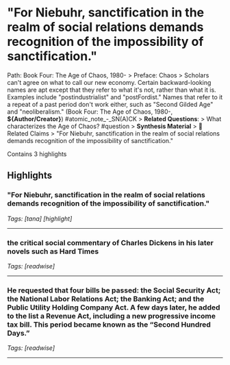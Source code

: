 # "For Niebuhr, sanctification in the realm of social relations demands recognition of the impossibility of sanctification."

Path: Book Four: The Age of Chaos, 1980- > Preface: Chaos > Scholars can't agree on what to call our new economy. Certain backward-looking names are apt except that they refer to what it's not, rather than what it is. Examples include "postindustrialist" and "postFordist." Names that refer to it a repeat of a past period don't work either, such as "Second Gilded Age" and "neoliberalism." (Book Four: The Age of Chaos, 1980-, __${Author/Creator}__) #atomic_note_-_SN(A)CK > **Related Questions**: > What characterizes the Age of Chaos? #question > **Synthesis Material** > 📣 Related Claims > "For Niebuhr, sanctification in the realm of social relations demands recognition of the impossibility of sanctification."

Contains 3 highlights

## Highlights

### "For Niebuhr, sanctification in the realm of social relations demands recognition of the impossibility of sanctification."  
*Tags: [tana] [highlight]*

---

### the critical social commentary of Charles Dickens in his later novels such as Hard Times  
*Tags: [readwise]*

---

### He requested that four bills be passed: the Social Security Act; the National Labor Relations Act; the Banking Act; and the Public Utility Holding Company Act. A few days later, he added to the list a Revenue Act, including a new progressive income tax bill. This period became known as the “Second Hundred Days.”  
*Tags: [readwise]*

---

